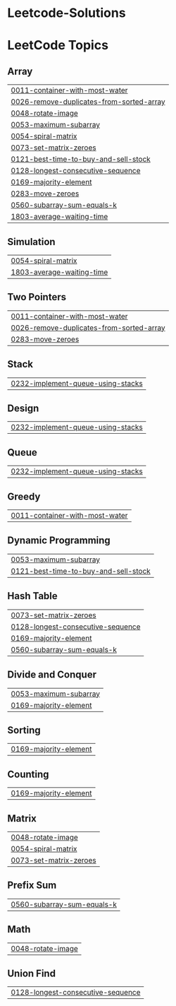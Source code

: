 # Leetcode-Solutions
<!---LeetCode Topics Start-->
# LeetCode Topics
## Array
|  |
| ------- |
| [0011-container-with-most-water](https://github.com/Tejashwini2002/Leetcode-Solutions/tree/master/0011-container-with-most-water) |
| [0026-remove-duplicates-from-sorted-array](https://github.com/Tejashwini2002/Leetcode-Solutions/tree/master/0026-remove-duplicates-from-sorted-array) |
| [0048-rotate-image](https://github.com/Tejashwini2002/Leetcode-Solutions/tree/master/0048-rotate-image) |
| [0053-maximum-subarray](https://github.com/Tejashwini2002/Leetcode-Solutions/tree/master/0053-maximum-subarray) |
| [0054-spiral-matrix](https://github.com/Tejashwini2002/Leetcode-Solutions/tree/master/0054-spiral-matrix) |
| [0073-set-matrix-zeroes](https://github.com/Tejashwini2002/Leetcode-Solutions/tree/master/0073-set-matrix-zeroes) |
| [0121-best-time-to-buy-and-sell-stock](https://github.com/Tejashwini2002/Leetcode-Solutions/tree/master/0121-best-time-to-buy-and-sell-stock) |
| [0128-longest-consecutive-sequence](https://github.com/Tejashwini2002/Leetcode-Solutions/tree/master/0128-longest-consecutive-sequence) |
| [0169-majority-element](https://github.com/Tejashwini2002/Leetcode-Solutions/tree/master/0169-majority-element) |
| [0283-move-zeroes](https://github.com/Tejashwini2002/Leetcode-Solutions/tree/master/0283-move-zeroes) |
| [0560-subarray-sum-equals-k](https://github.com/Tejashwini2002/Leetcode-Solutions/tree/master/0560-subarray-sum-equals-k) |
| [1803-average-waiting-time](https://github.com/Tejashwini2002/Leetcode-Solutions/tree/master/1803-average-waiting-time) |
## Simulation
|  |
| ------- |
| [0054-spiral-matrix](https://github.com/Tejashwini2002/Leetcode-Solutions/tree/master/0054-spiral-matrix) |
| [1803-average-waiting-time](https://github.com/Tejashwini2002/Leetcode-Solutions/tree/master/1803-average-waiting-time) |
## Two Pointers
|  |
| ------- |
| [0011-container-with-most-water](https://github.com/Tejashwini2002/Leetcode-Solutions/tree/master/0011-container-with-most-water) |
| [0026-remove-duplicates-from-sorted-array](https://github.com/Tejashwini2002/Leetcode-Solutions/tree/master/0026-remove-duplicates-from-sorted-array) |
| [0283-move-zeroes](https://github.com/Tejashwini2002/Leetcode-Solutions/tree/master/0283-move-zeroes) |
## Stack
|  |
| ------- |
| [0232-implement-queue-using-stacks](https://github.com/Tejashwini2002/Leetcode-Solutions/tree/master/0232-implement-queue-using-stacks) |
## Design
|  |
| ------- |
| [0232-implement-queue-using-stacks](https://github.com/Tejashwini2002/Leetcode-Solutions/tree/master/0232-implement-queue-using-stacks) |
## Queue
|  |
| ------- |
| [0232-implement-queue-using-stacks](https://github.com/Tejashwini2002/Leetcode-Solutions/tree/master/0232-implement-queue-using-stacks) |
## Greedy
|  |
| ------- |
| [0011-container-with-most-water](https://github.com/Tejashwini2002/Leetcode-Solutions/tree/master/0011-container-with-most-water) |
## Dynamic Programming
|  |
| ------- |
| [0053-maximum-subarray](https://github.com/Tejashwini2002/Leetcode-Solutions/tree/master/0053-maximum-subarray) |
| [0121-best-time-to-buy-and-sell-stock](https://github.com/Tejashwini2002/Leetcode-Solutions/tree/master/0121-best-time-to-buy-and-sell-stock) |
## Hash Table
|  |
| ------- |
| [0073-set-matrix-zeroes](https://github.com/Tejashwini2002/Leetcode-Solutions/tree/master/0073-set-matrix-zeroes) |
| [0128-longest-consecutive-sequence](https://github.com/Tejashwini2002/Leetcode-Solutions/tree/master/0128-longest-consecutive-sequence) |
| [0169-majority-element](https://github.com/Tejashwini2002/Leetcode-Solutions/tree/master/0169-majority-element) |
| [0560-subarray-sum-equals-k](https://github.com/Tejashwini2002/Leetcode-Solutions/tree/master/0560-subarray-sum-equals-k) |
## Divide and Conquer
|  |
| ------- |
| [0053-maximum-subarray](https://github.com/Tejashwini2002/Leetcode-Solutions/tree/master/0053-maximum-subarray) |
| [0169-majority-element](https://github.com/Tejashwini2002/Leetcode-Solutions/tree/master/0169-majority-element) |
## Sorting
|  |
| ------- |
| [0169-majority-element](https://github.com/Tejashwini2002/Leetcode-Solutions/tree/master/0169-majority-element) |
## Counting
|  |
| ------- |
| [0169-majority-element](https://github.com/Tejashwini2002/Leetcode-Solutions/tree/master/0169-majority-element) |
## Matrix
|  |
| ------- |
| [0048-rotate-image](https://github.com/Tejashwini2002/Leetcode-Solutions/tree/master/0048-rotate-image) |
| [0054-spiral-matrix](https://github.com/Tejashwini2002/Leetcode-Solutions/tree/master/0054-spiral-matrix) |
| [0073-set-matrix-zeroes](https://github.com/Tejashwini2002/Leetcode-Solutions/tree/master/0073-set-matrix-zeroes) |
## Prefix Sum
|  |
| ------- |
| [0560-subarray-sum-equals-k](https://github.com/Tejashwini2002/Leetcode-Solutions/tree/master/0560-subarray-sum-equals-k) |
## Math
|  |
| ------- |
| [0048-rotate-image](https://github.com/Tejashwini2002/Leetcode-Solutions/tree/master/0048-rotate-image) |
## Union Find
|  |
| ------- |
| [0128-longest-consecutive-sequence](https://github.com/Tejashwini2002/Leetcode-Solutions/tree/master/0128-longest-consecutive-sequence) |
<!---LeetCode Topics End-->
